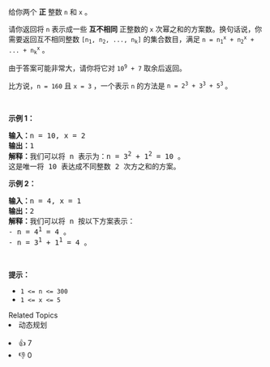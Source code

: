 <p>给你两个 <strong>正</strong>&nbsp;整数&nbsp;<code>n</code> 和&nbsp;<code>x</code>&nbsp;。</p>

<p>请你返回将<em>&nbsp;</em><code>n</code>&nbsp;表示成一些&nbsp;<strong>互不相同</strong>&nbsp;正整数的<em>&nbsp;</em><code>x</code>&nbsp;次幂之和的方案数。换句话说，你需要返回互不相同整数&nbsp;<code>[n<sub>1</sub>, n<sub>2</sub>, ..., n<sub>k</sub>]</code>&nbsp;的集合数目，满足&nbsp;<code>n = n<sub>1</sub><sup>x</sup> + n<sub>2</sub><sup>x</sup> + ... + n<sub>k</sub><sup>x</sup></code>&nbsp;。</p>

<p>由于答案可能非常大，请你将它对&nbsp;<code>10<sup>9</sup> + 7</code>&nbsp;取余后返回。</p>

<p>比方说，<code>n = 160</code> 且&nbsp;<code>x = 3</code>&nbsp;，一个表示&nbsp;<code>n</code>&nbsp;的方法是&nbsp;<code>n = 2<sup>3</sup> + 3<sup>3</sup> + 5<sup>3</sup></code><sup>&nbsp;</sup>。</p>

<p>&nbsp;</p>

<p><strong>示例 1：</strong></p>

<pre><b>输入：</b>n = 10, x = 2
<b>输出：</b>1
<b>解释：</b>我们可以将 n 表示为：n = 3<sup>2</sup> + 1<sup>2</sup> = 10 。
这是唯一将 10 表达成不同整数 2 次方之和的方案。
</pre>

<p><strong>示例 2：</strong></p>

<pre><b>输入：</b>n = 4, x = 1
<b>输出：</b>2
<b>解释：</b>我们可以将 n 按以下方案表示：
- n = 4<sup>1</sup> = 4 。
- n = 3<sup>1</sup> + 1<sup>1</sup> = 4 。
</pre>

<p>&nbsp;</p>

<p><strong>提示：</strong></p>

<ul> 
 <li><code>1 &lt;= n &lt;= 300</code></li> 
 <li><code>1 &lt;= x &lt;= 5</code></li> 
</ul>

<div><div>Related Topics</div><div><li>动态规划</li></div></div><br><div><li>👍 7</li><li>👎 0</li></div>